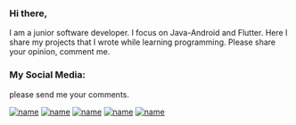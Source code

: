 ### Hi there,

I am a junior software developer. I focus on Java-Android and Flutter. Here I share my projects that I wrote while learning programming. Please share your opinion, comment me.

### My Social Media:

please send me your comments.

[![name](http://ahmetbalkan.com.tr/instagram1.png)](https://www.instagram.com/balkan.exe/)
[![name](http://ahmetbalkan.com.tr/twitter1.png)](https://twitter.com/)
[![name](http://ahmetbalkan.com.tr/linkedin1.png)](https://www.linkedin.com/in/ahmet-refik-balkan-8a7ba5164/)
[![name](http://ahmetbalkan.com.tr/mail1.png)](mailto:mail@ahmetbalkan.com.tr)
[![name](http://ahmetbalkan.com.tr/www1.png)](http://www.ahmetbalkan.com.tr)


